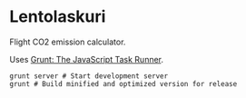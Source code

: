 Lentolaskuri
============

Flight CO2 emission calculator.

Uses [Grunt: The JavaScript Task Runner](http://gruntjs.com/getting-started).

```
grunt server # Start development server
grunt # Build minified and optimized version for release
```
